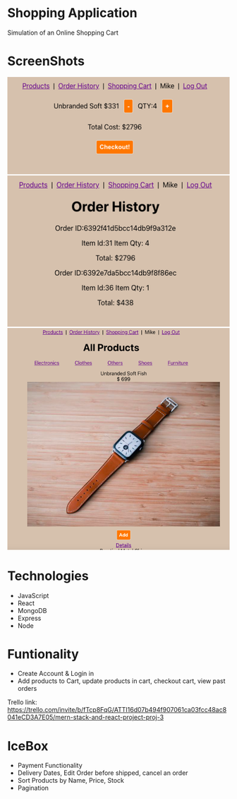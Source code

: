 # Shopping Application
Simulation of an Online Shopping Cart

# ScreenShots
![Cart](/img/cart.png)
![Order History](/img/orderhistory.png)
![Products](/img/products.png)

# Technologies
- JavaScript
- React
- MongoDB
- Express
- Node

# Funtionality
- Create Account & Login in
- Add products to Cart, update products in cart, checkout cart, view past orders

Trello link: https://trello.com/invite/b/fTcp8FqG/ATTI16d07b494f907061ca03fcc48ac8041eCD3A7E05/mern-stack-and-react-project-proj-3

# IceBox
- Payment Functionality
- Delivery Dates, Edit Order before shipped, cancel an order
- Sort Products by Name, Price, Stock
- Pagination 
